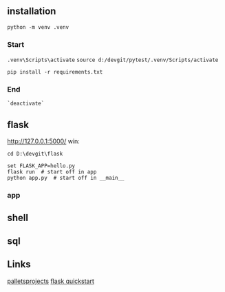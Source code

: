 ## installation

`python -m venv .venv`

### Start
`.venv\Scripts\activate`
`source d:/devgit/pytest/.venv/Scripts/activate`

`pip install -r requirements.txt`

### End
    `deactivate`

## flask
http://127.0.0.1:5000/
win:
```
cd D:\devgit\flask

set FLASK_APP=hello.py
flask run  # start off in app
python app.py  # start off in __main__
```
### app


## shell


## sql

## Links
[palletsprojects](https://flask.palletsprojects.com/en/1.1.x/)
[flask quickstart](https://flask.palletsprojects.com/en/1.1.x/quickstart/)
[]()


